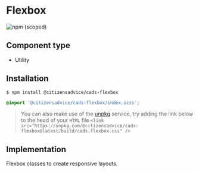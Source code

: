 # Flexbox

![npm (scoped)](https://img.shields.io/npm/v/@citizensadvice/cads-flexbox.svg)

## Component type

- Utility

## Installation

```
$ npm install @citizensadvice/cads-flexbox
```

```scss
@import '@citizensadvice/cads-flexbox/index.scss';
```

> You can also make use of the [unpkg](https://unpkg.com) service, try adding the link below to the head of your `HTML` file
> `<link src="https://unpkg.com/@citizensadvice/cads-flexbox@latest/build/cads.flexbox.css" />`

## Implementation

Flexbox classes to create responsive layouts.
